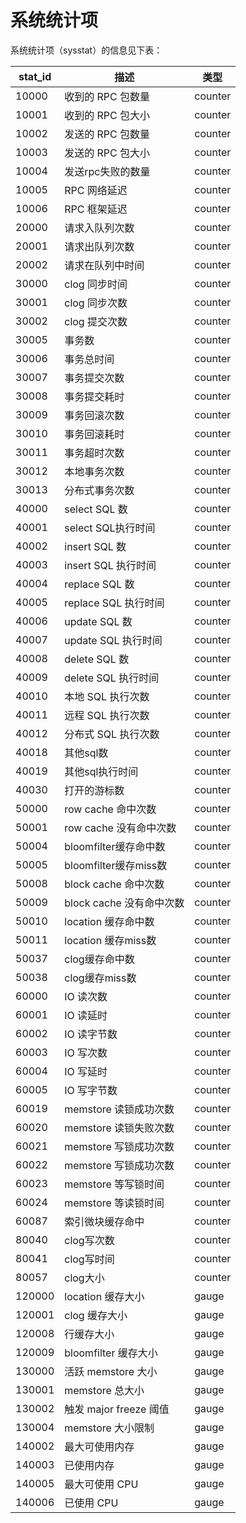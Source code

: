 # 系统统计项

系统统计项（sysstat）的信息见下表：

| **stat_id** | **描述**             | **类型** |
|-------------|--------------------| --- |
| 10000       | 收到的 RPC 包数量        | counter |
| 10001       | 收到的 RPC 包大小        | counter |
| 10002       | 发送的 RPC 包数量        | counter |
| 10003       | 发送的 RPC 包大小        | counter |
| 10004       | 发送rpc失败的数量         | counter |
| 10005       | RPC 网络延迟           | counter |
| 10006       | RPC 框架延迟           | counter |
| 20000       | 请求入队列次数            | counter |
| 20001       | 请求出队列次数            | counter |
| 20002       | 请求在队列中时间           | counter |
| 30000       | clog 同步时间          | counter |
| 30001       | clog 同步次数          | counter |
| 30002       | clog 提交次数          | counter |
| 30005       | 事务数                | counter |
| 30006       | 事务总时间              | counter |
| 30007       | 事务提交次数             | counter |
| 30008       | 事务提交耗时             | counter |
| 30009       | 事务回滚次数             | counter |
| 30010       | 事务回滚耗时             | counter |
| 30011       | 事务超时次数             | counter |
| 30012       | 本地事务次数             | counter |
| 30013       | 分布式事务次数            | counter |
| 40000       | select SQL 数       | counter |
| 40001       | select SQL执行时间     | counter |
| 40002       | insert SQL 数       | counter |
| 40003       | insert SQL 执行时间    | counter |
| 40004       | replace SQL 数      | counter |
| 40005       | replace SQL 执行时间   | counter |
| 40006       | update SQL 数       | counter |
| 40007       | update SQL 执行时间    | counter |
| 40008       | delete SQL 数       | counter |
| 40009       | delete SQL 执行时间    | counter |
| 40010       | 本地 SQL 执行次数        | counter |
| 40011       | 远程 SQL 执行次数        | counter |
| 40012       | 分布式 SQL 执行次数       | counter |
| 40018       | 其他sql数             | counter |
| 40019       | 其他sql执行时间          | counter |
| 40030       | 打开的游标数             | counter |
| 50000       | row cache 命中次数     | counter |
| 50001       | row cache 没有命中次数   | counter |
| 50004       | bloomfilter缓存命中数   | counter |
| 50005       | bloomfilter缓存miss数 | counter |
| 50008       | block cache 命中次数   | counter |
| 50009       | block cache 没有命中次数 | counter |
| 50010       | location 缓存命中数     | counter |
| 50011       | location 缓存miss数   | counter |
| 50037       | clog缓存命中数          | counter |
| 50038       | clog缓存miss数        | counter |
| 60000       | IO 读次数             | counter |
| 60001       | IO 读延时             | counter |
| 60002       | IO 读字节数            | counter |
| 60003       | IO 写次数             | counter |
| 60004       | IO 写延时             | counter |
| 60005       | IO 写字节数            | counter |
| 60019       | memstore 读锁成功次数    | counter |
| 60020       | memstore 读锁失败次数    | counter |
| 60021       | memstore 写锁成功次数    | counter |
| 60022       | memstore 写锁成功次数    | counter |
| 60023       | memstore 等写锁时间     | counter |
| 60024       | memstore 等读锁时间     | counter |
| 60087       | 索引微块缓存命中           | counter |
| 80040       | clog写次数            | counter |
| 80041       | clog写时间            | counter |
| 80057       | clog大小             | counter |
| 120000      | location 缓存大小      | gauge |
| 120001      | clog 缓存大小          | gauge |
| 120008      | 行缓存大小              | gauge |
| 120009      | bloomfilter 缓存大小   | gauge |
| 130000      | 活跃 memstore 大小     | gauge |
| 130001      | memstore 总大小       | gauge |
| 130002      | 触发 major freeze 阈值 | gauge |
| 130004      | memstore 大小限制      | gauge |
| 140002      | 最大可使用内存            | gauge |
| 140003      | 已使用内存              | gauge |
| 140005      | 最大可使用 CPU          | gauge |
| 140006      | 已使用  CPU           | gauge |
